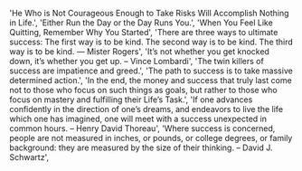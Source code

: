'He Who is Not Courageous Enough to Take Risks Will Accomplish Nothing in Life.',
'Either Run the Day or the Day Runs You.',
'When You Feel Like Quitting, Remember Why You Started',
'There are three ways to ultimate success: The first way is to be kind. The second way is to be kind. The third way is to be kind. — Mister Rogers',
'It’s not whether you get knocked down, it’s whether you get up.  –  Vince Lombardi',
'The twin killers of success are impatience and greed.',
'The path to success is to take massive determined action.',
'In the end, the money and success that truly last come not to those who focus on such things as goals, but rather to those who focus on mastery and fulfilling their Life’s Task.',
'If one advances confidently in the direction of one’s dreams, and endeavors to live the life which one has imagined, one will meet with a success unexpected in common hours.  –  Henry David Thoreau',
'Where success is concerned, people are not measured in inches, or pounds, or college degrees, or family background: they are measured by the size of their thinking.  –  David J. Schwartz',